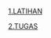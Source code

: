 [1.LATIHAN](https://github.com/Afifa9/tekn-cloud-computing/blob/cdeb1b82df0d33f1859d2ddf2cc2f7a18835b4af/minggu-07/Latihan.md)

[2.TUGAS](https://github.com/Afifa9/tekn-cloud-computing/blob/e3c030ee502cc8184764cb3585e0f096aa8ebadc/minggu-07/Tugas.md)

